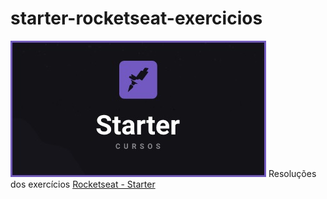 # starter-rocketseat-exercicios
<img src="/docs/screenshot_starter.jpg" />
Resoluções dos exercícios <a href="https://rocketseat.com.br/starter" target="_blank">Rocketseat - Starter</a>
